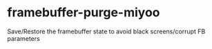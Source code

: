 # framebuffer-purge-miyoo
Save/Restore the framebuffer state to avoid black screens/corrupt FB parameters
